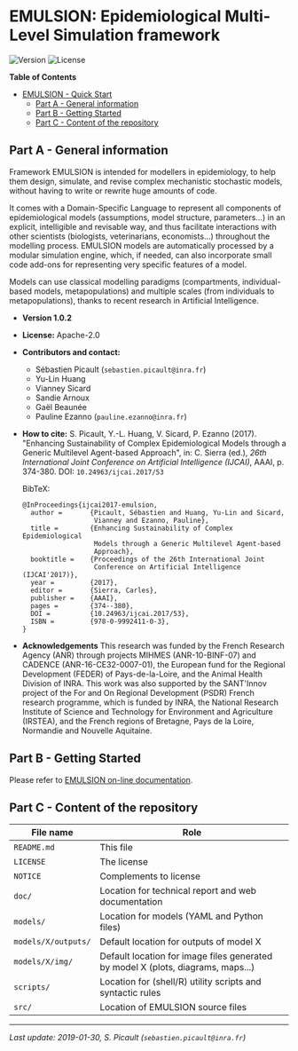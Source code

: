 EMULSION: Epidemiological Multi-Level Simulation framework
======================

![Version](https://img.shields.io/badge/version-1.0.2-f16152.svg)
![License](https://img.shields.io/badge/license-Apache--2.0-8cd0c3.svg)

<!-- markdown-toc start - Don't edit this section. Run M-x markdown-toc-refresh-toc -->
**Table of Contents**

- [EMULSION - Quick Start](#emulsion---quick-start)
    - [Part A - General information](#part-a---general-information)
    - [Part B - Getting Started](#part-b---getting-started)
    - [Part C - Content of the repository](#part-c---content-of-the-repository)

<!-- markdown-toc end -->


Part A - General information
----------------------------

Framework EMULSION is intended for modellers in epidemiology, to help
them design, simulate, and revise complex mechanistic stochastic
models, without having to write or rewrite huge amounts of code.

It comes with a Domain-Specific Language to represent all components
of epidemiological models (assumptions, model structure, parameters…)
in an explicit, intelligible and revisable way, and thus facilitate
interactions with other scientists (biologists, veterinarians,
economists…) throughout the modelling process. EMULSION models are
automatically processed by a modular simulation engine, which, if
needed, can also incorporate small code add-ons for representing very
specific features of a model.

Models can use classical modelling paradigms (compartments,
individual-based models, metapopulations) and multiple scales (from
individuals to metapopulations), thanks to recent research in
Artificial Intelligence.

- **Version 1.0.2**
- **License:** Apache-2.0
- **Contributors and contact:**
  - Sébastien Picault (`sebastien.picault@inra.fr`)
  - Yu-Lin Huang
  - Vianney Sicard
  - Sandie Arnoux
  - Gaël Beaunée
  - Pauline Ezanno (`pauline.ezanno@inra.fr`)
- **How to cite:**
  S. Picault, Y.-L. Huang, V. Sicard, P. Ezanno (2017). "Enhancing
  Sustainability of Complex Epidemiological Models through a Generic
  Multilevel Agent-based Approach", in: C. Sierra (ed.), _26th
  International Joint Conference on Artificial Intelligence (IJCAI)_,
  AAAI, p. 374-380. DOI: `10.24963/ijcai.2017/53`

  BibTeX:

      @InProceedings{ijcai2017-emulsion,
        author =       {Picault, Sébastien and Huang, Yu-Lin and Sicard,
                        Vianney and Ezanno, Pauline},
        title =        {Enhancing Sustainability of Complex Epidemiological
                        Models through a Generic Multilevel Agent-based
                        Approach},
        booktitle =    {Proceedings of the 26th International Joint
                        Conference on Artificial Intelligence (IJCAI'2017)},
        year =         {2017},
        editor =       {Sierra, Carles},
        publisher =    {AAAI},
        pages =        {374--380},
        DOI =          {10.24963/ijcai.2017/53},
        ISBN =         {978-0-9992411-0-3},
      }

- **Acknowledgements** This research was funded by the French Research
 Agency (ANR) through projects MIHMES (ANR-10-BINF-07) and CADENCE
 (ANR-16-CE32-0007-01), the European fund for the Regional Development
 (FEDER) of Pays-de-la-Loire, and the Animal Health Division of
 INRA. This work was also supported by the SANT'Innov project of the
 For and On Regional Development (PSDR) French research programme,
 which is funded by INRA, the National Research Institute of Science
 and Technology for Environment and Agriculture (IRSTEA), and the
 French regions of Bretagne, Pays de la Loire, Normandie and Nouvelle
 Aquitaine.


Part B - Getting Started
---------------------

Please refer to [EMULSION on-line documentation](https://sourcesup.renater.fr/emulsion-public/).


Part C - Content of the repository
----------------------------------

  | File name           | Role                                                          |
  |---------------------|---------------------------------------------------------------|
  | `README.md`         | This file |
  | `LICENSE`         | The license |
  | `NOTICE`         | Complements to license |
  | `doc/`              | Location for technical report and web documentation |
  | `models/`           | Location for models (YAML and Python files) |
  | `models/X/outputs/` | Default location for outputs of model X |
  | `models/X/img/`     | Default location for image files generated by model X (plots, diagrams, maps...) |
  | `scripts/`       | Location for (shell/R) utility scripts and syntactic rules    |
  | `src/`       | Location of EMULSION source files  |


-----
_Last update: 2019-01-30, S. Picault (`sebastien.picault@inra.fr`)_
